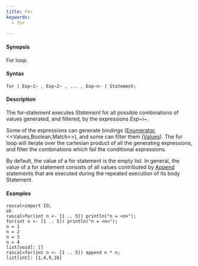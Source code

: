 ```yaml
---
title: For
keywords:
  - for

---
```


#### Synopsis

For loop.

#### Syntax

`for ( Exp~1~ , Exp~2~ , ... , Exp~n~ ) Statement;`

#### Description

The for-statement executes _Statement_ for all possible combinations of values generated, and filtered, by the expressions _Exp_~i~.

Some of the expressions can generate bindings ([Enumerator](../../../Rascal/Expressions/Comprehensions/Enumerator), <<Values,Boolean,Match>>), and some can filter them ([Values](../../../Rascal/Expressions/Values)). 
The for loop will iterate over the cartesian product of all the generating expressions, and filter the combinations which fail the conditional expressions. 

By default, the value of a for statement is the empty list. In general, 
the value of a for statement consists of all values contributed by [Append](../../../Rascal/Statements/Append) statements that are executed during the repeated execution of its body Statement.

#### Examples

```rascal-shell 
rascal>import IO;
ok
rascal>for(int n <- [1 .. 5]) println("n = <n>");
for(int n <- [1 .. 5]) println("n = <n>");
n = 1
n = 2
n = 3
n = 4
list[void]: []
rascal>for(int n <- [1 .. 5]) append n * n;
list[int]: [1,4,9,16]
```

